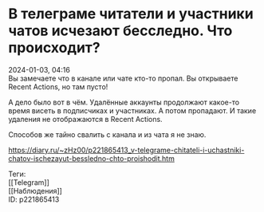 В телеграме читатели и участники чатов исчезают бесследно. Что происходит?
===========================================================================

   
 2024-01-03, 04:16   
  Вы замечаете что в канале или чате кто-то пропал. Вы открываете Recent Actions, но там пусто!   
   
 А дело было вот в чём. Удалённые аккаунты продолжают какое-то время висеть в подписчиках и участниках. А потом пропадают. И такие удаления не отображаются в Recent Actions.   
   
 Способов же тайно свалить с канала и из чата я не знаю.   
    
 <https://diary.ru/~zHz00/p221865413_v-telegrame-chitateli-i-uchastniki-chatov-ischezayut-bessledno-chto-proishodit.htm>   
   
 Теги:   
 [[Telegram]]   
 [[Наблюдения]]   
 ID: p221865413